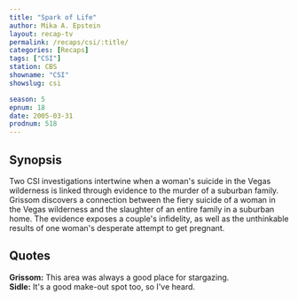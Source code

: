 ```yaml
---
title: "Spark of Life"
author: Mika A. Epstein
layout: recap-tv
permalink: /recaps/csi/:title/
categories: [Recaps]
tags: ["CSI"]
station: CBS
showname: "CSI"
showslug: csi

season: 5  
epnum: 18 
date: 2005-03-31
prodnum: 518 
---
```


## Synopsis

Two CSI investigations intertwine when a woman's suicide in the Vegas wilderness is linked through evidence to the murder of a suburban family. Grissom discovers a connection between the fiery suicide of a woman in the Vegas wilderness and the slaughter of an entire family in a suburban home. The evidence exposes a couple's infidelity, as well as the unthinkable results of one woman's desperate attempt to get pregnant.

## Quotes

**Grissom:** This area was always a good place for stargazing.  
**Sidle:** It's a good make-out spot too, so I've heard.